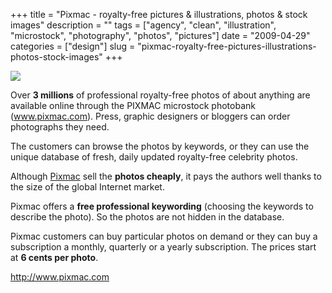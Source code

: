 +++
title = "Pixmac - royalty-free pictures & illustrations, photos & stock images"
description = ""
tags = ["agency", "clean", "illustration", "microstock", "photography", "photos", "pictures"]
date = "2009-04-29"
categories = ["design"]
slug = "pixmac-royalty-free-pictures-illustrations-photos-stock-images"
+++


 

  <div id="screens-thumbs" class="clearfix">
    <div class="txt-center" id="design-submission"><a href="http://www.pixmac.com/"><img id='bluga-thumbnail-1582' class='bluga-thumbnail large' src='//media.konigi.com/bluga/
wt49f853085d722_0.jpg'/></a></div>  
  </div>   
<p>Over <b>3 millions</b> of professional royalty-free photos of about anything are available online through the PIXMAC microstock photobank (<a href="http://www.pixmac.com/" title="www.pixmac.com">www.pixmac.com</a>). Press, graphic designers or bloggers can order photographs they need.</p>
<p>The customers can browse the photos by keywords, or they can use the unique database of fresh, daily updated royalty-free celebrity photos.</p>
<p>Although <a href="http://www.pixmac.com/">Pixmac</a> sell the <b>photos cheaply</b>, it pays the authors well thanks to the size of the global Internet market.</p>
<p>Pixmac offers a <b>free professional keywording</b> (choosing the keywords to describe the photo). So the photos are not hidden in the database.</p>
<p>Pixmac customers can buy particular photos on demand or they can buy a subscription a monthly, quarterly or a yearly subscription. The prices start at <b>6 cents per photo</b>.</p>
<p><a href="http://www.pixmac.com/">http://www.pixmac.com</a></p>





